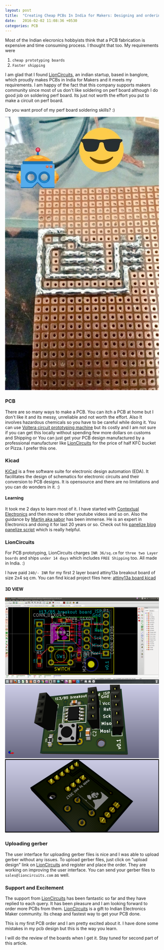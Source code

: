 ```yaml
---
layout: post
title:  "Creating Cheap PCBs In India for Makers: Designing and ordering, Part 1"
date:   2016-02-02 11:08:36 +0530
categories: PCB
---
```


Most of the Indian elecronics hobbyists think that a PCB fabrication is expensive and
time consuming process. I thought that too. My requirements were 

1. `cheap prototyping boards`
2. `Faster shipping` 

I am glad that I found [LionCircuits][lioncircuits-link], an indian startup, based in banglore,
which proudly makes PCBs in India for Makers and it meets my requirements. I am happy of the fact 
that this company supports makers community since most of us don't like soldering on perf board although I 
do good job on soldering perf board. Its just not worth the effort you put to make a circuit on perf board.

Do you want proof of my perf board soldering skills? :)


![perb board solder bridges](/images/perf-bridges.jpg)

### PCB

There are so many ways to make a PCB. You can itch a PCB at home but I don't like it and its messy,
unreliable and not worth the effort. Also It involves hazardous chemicals so you have to be careful
 while doing it.
You can use [Voltera circuit prototyping machine][voltera-link] but its costly and I am not sure if 
you can get this locally without spending few more dollars on customs and Shipping or You can just
 get your PCB design manufactured by a professional manufacturer like [LionCircuits][lioncircuits-link]
for the price of half KFC bucket or Pizza. I prefer this one.

### Kicad
[KiCad][kicad-link] is a free software suite for electronic design automation (EDA).
 It facilitates the design of schematics for electronic circuits and their conversion to PCB designs.
 It is opensource and there are no limitations and you can do wonders in it. :)

#### Learning
It took me 2 days to learn most of it. I have started with [Contextual Electronics][chris-link]
and then move to other youtube videos and so on.
Also the guidance by [Martin aka sabor][martin-blog-link] has been immense. He is an expert in
Electronics and doing it for last 20 years or so. Check out his [panelize blog][panel-link] 
[panelize script][panelnew-link] which is really helpful.

### LionCircuits
For PCB prototyping, LionCircuits charges `INR 36/sq.cm` for `three two Layer boards` and ships `under 14 days` which includes
 `FREE Shipping` too. All made in India. :) 

 I have paid `240/- INR` for my first 2 layer board attiny13a breakout board of size 2x4 sq cm.
 You can find kicad project files here: [attiny13a board kicad][board-link]

#### 3D VIEW
![Kicad pcb](/images/board-pcb.png)
![Top View](/images/t13aboard-top.png)
![Bottom View](/images/t13aboard-bottom.png)

### Uploading gerber
The user interface for uploading gerber files is nice and I was able to upload gerber without any
issues. To upload gerber files, just click on "upload design" link on [LionCircuits][lioncircuits-link]
and register and place the order. They are working on improving the user interface. 
You can send your gerber files to `sales@lioncircuits.com` as well.

### Support and Excitement
The support from [LionCircuits][lioncircuits-link] has been fantastic so far and they have replied
to each query. It has been pleasure and I am looking forward to order more PCBs from them. 
[LionCircuits][lioncircuits-link] is a gift to Indian Electronics Maker community. Its cheap and fastest
way to get your PCB done. 

This is my first PCB order and I am pretty excited about it. I have done some mistakes in my 
pcb design but this is the way you learn.

I will do the review of the boards when I get it. Stay tuned for second part of this article.

[kicad-link]: http://kicad-pcb.org
[lioncircuits-link]: http://lioncircuits.com
[voltera-link]: https://www.kickstarter.com/projects/voltera/voltera-your-circuit-board-prototyping-machine
[board-link]: https://github.com/amitesh-singh/kicad-pcbs/tree/master/kicad/attiny13aRstbutton
[martin-blog-link]: http://blog.borg.ch/
[chris-link]: https://contextualelectronics.com/
[panel-link]: http://blog.borg.ch/?p=12
[panelnew-link]: http://projects.borg.ch/electronics/kicad/panelize.html

